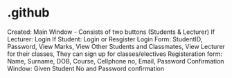 # .github

Created: Main Window - Consists of two buttons (Students & Lecturer)
        If Lecturer: Login
        If Student: Login or Resgister 
            Login Form: StudentID, Password, View Marks, View Other Students and Classmates, View Lecturer for their classes, They can sign up for classes/electives
            Registeration form: Name, Surname, DOB, Course, Cellphone no, Email, Password
            Confirmation Window: Given Student No and Password confirmation
        
